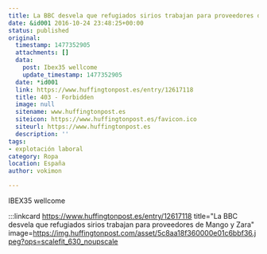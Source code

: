 ```yaml
---
title: La BBC desvela que refugiados sirios trabajan para proveedores de Mango y Zara
date: &id001 2016-10-24 23:48:25+00:00
status: published
original:
  timestamp: 1477352905
  attachments: []
  data:
    post: Ibex35 wellcome
    update_timestamp: 1477352905
  date: *id001
  link: https://www.huffingtonpost.es/entry/12617118
  title: 403 - Forbidden
  image: null
  sitename: www.huffingtonpost.es
  siteicon: https://www.huffingtonpost.es/favicon.ico
  siteurl: https://www.huffingtonpost.es
  description: ''
tags:
- explotación laboral
category: Ropa
location: España
author: vokimon

---
```

IBEX35 wellcome

:::linkcard https://www.huffingtonpost.es/entry/12617118 title="La BBC desvela que refugiados sirios trabajan para proveedores de Mango y Zara" image=https://img.huffingtonpost.com/asset/5c8aa18f360000e01c6bbf36.jpeg?ops=scalefit_630_noupscale


